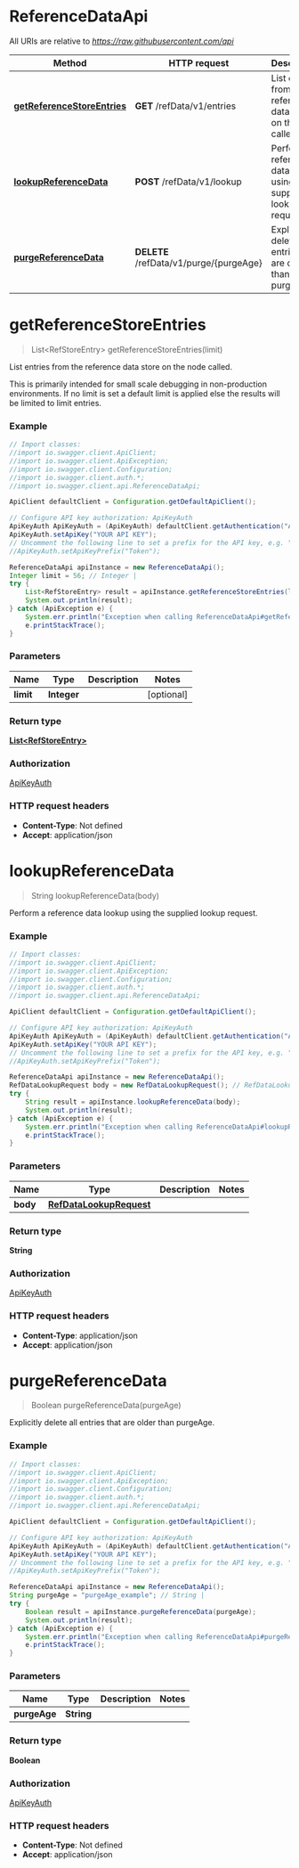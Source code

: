 # ReferenceDataApi

All URIs are relative to *https://raw.githubusercontent.com/api*

Method | HTTP request | Description
------------- | ------------- | -------------
[**getReferenceStoreEntries**](ReferenceDataApi.md#getReferenceStoreEntries) | **GET** /refData/v1/entries | List entries from the reference data store on the node called.
[**lookupReferenceData**](ReferenceDataApi.md#lookupReferenceData) | **POST** /refData/v1/lookup | Perform a reference data lookup using the supplied lookup request.
[**purgeReferenceData**](ReferenceDataApi.md#purgeReferenceData) | **DELETE** /refData/v1/purge/{purgeAge} | Explicitly delete all entries that are older than purgeAge.

<a name="getReferenceStoreEntries"></a>
# **getReferenceStoreEntries**
> List&lt;RefStoreEntry&gt; getReferenceStoreEntries(limit)

List entries from the reference data store on the node called.

This is primarily intended  for small scale debugging in non-production environments. If no limit is set a default limit is applied else the results will be limited to limit entries.

### Example
```java
// Import classes:
//import io.swagger.client.ApiClient;
//import io.swagger.client.ApiException;
//import io.swagger.client.Configuration;
//import io.swagger.client.auth.*;
//import io.swagger.client.api.ReferenceDataApi;

ApiClient defaultClient = Configuration.getDefaultApiClient();

// Configure API key authorization: ApiKeyAuth
ApiKeyAuth ApiKeyAuth = (ApiKeyAuth) defaultClient.getAuthentication("ApiKeyAuth");
ApiKeyAuth.setApiKey("YOUR API KEY");
// Uncomment the following line to set a prefix for the API key, e.g. "Token" (defaults to null)
//ApiKeyAuth.setApiKeyPrefix("Token");

ReferenceDataApi apiInstance = new ReferenceDataApi();
Integer limit = 56; // Integer | 
try {
    List<RefStoreEntry> result = apiInstance.getReferenceStoreEntries(limit);
    System.out.println(result);
} catch (ApiException e) {
    System.err.println("Exception when calling ReferenceDataApi#getReferenceStoreEntries");
    e.printStackTrace();
}
```

### Parameters

Name | Type | Description  | Notes
------------- | ------------- | ------------- | -------------
 **limit** | **Integer**|  | [optional]

### Return type

[**List&lt;RefStoreEntry&gt;**](RefStoreEntry.md)

### Authorization

[ApiKeyAuth](../README.md#ApiKeyAuth)

### HTTP request headers

 - **Content-Type**: Not defined
 - **Accept**: application/json

<a name="lookupReferenceData"></a>
# **lookupReferenceData**
> String lookupReferenceData(body)

Perform a reference data lookup using the supplied lookup request.

### Example
```java
// Import classes:
//import io.swagger.client.ApiClient;
//import io.swagger.client.ApiException;
//import io.swagger.client.Configuration;
//import io.swagger.client.auth.*;
//import io.swagger.client.api.ReferenceDataApi;

ApiClient defaultClient = Configuration.getDefaultApiClient();

// Configure API key authorization: ApiKeyAuth
ApiKeyAuth ApiKeyAuth = (ApiKeyAuth) defaultClient.getAuthentication("ApiKeyAuth");
ApiKeyAuth.setApiKey("YOUR API KEY");
// Uncomment the following line to set a prefix for the API key, e.g. "Token" (defaults to null)
//ApiKeyAuth.setApiKeyPrefix("Token");

ReferenceDataApi apiInstance = new ReferenceDataApi();
RefDataLookupRequest body = new RefDataLookupRequest(); // RefDataLookupRequest | 
try {
    String result = apiInstance.lookupReferenceData(body);
    System.out.println(result);
} catch (ApiException e) {
    System.err.println("Exception when calling ReferenceDataApi#lookupReferenceData");
    e.printStackTrace();
}
```

### Parameters

Name | Type | Description  | Notes
------------- | ------------- | ------------- | -------------
 **body** | [**RefDataLookupRequest**](RefDataLookupRequest.md)|  |

### Return type

**String**

### Authorization

[ApiKeyAuth](../README.md#ApiKeyAuth)

### HTTP request headers

 - **Content-Type**: application/json
 - **Accept**: application/json

<a name="purgeReferenceData"></a>
# **purgeReferenceData**
> Boolean purgeReferenceData(purgeAge)

Explicitly delete all entries that are older than purgeAge.

### Example
```java
// Import classes:
//import io.swagger.client.ApiClient;
//import io.swagger.client.ApiException;
//import io.swagger.client.Configuration;
//import io.swagger.client.auth.*;
//import io.swagger.client.api.ReferenceDataApi;

ApiClient defaultClient = Configuration.getDefaultApiClient();

// Configure API key authorization: ApiKeyAuth
ApiKeyAuth ApiKeyAuth = (ApiKeyAuth) defaultClient.getAuthentication("ApiKeyAuth");
ApiKeyAuth.setApiKey("YOUR API KEY");
// Uncomment the following line to set a prefix for the API key, e.g. "Token" (defaults to null)
//ApiKeyAuth.setApiKeyPrefix("Token");

ReferenceDataApi apiInstance = new ReferenceDataApi();
String purgeAge = "purgeAge_example"; // String | 
try {
    Boolean result = apiInstance.purgeReferenceData(purgeAge);
    System.out.println(result);
} catch (ApiException e) {
    System.err.println("Exception when calling ReferenceDataApi#purgeReferenceData");
    e.printStackTrace();
}
```

### Parameters

Name | Type | Description  | Notes
------------- | ------------- | ------------- | -------------
 **purgeAge** | **String**|  |

### Return type

**Boolean**

### Authorization

[ApiKeyAuth](../README.md#ApiKeyAuth)

### HTTP request headers

 - **Content-Type**: Not defined
 - **Accept**: application/json

